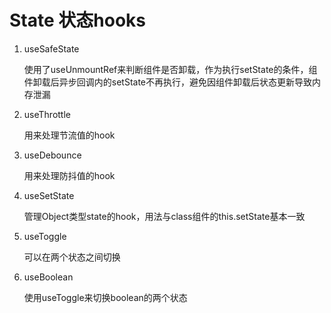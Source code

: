 # State 状态hooks

1. useSafeState
    
    使用了useUnmountRef来判断组件是否卸载，作为执行setState的条件，组件卸载后异步回调内的setState不再执行，避免因组件卸载后状态更新导致内存泄漏

2. useThrottle

    用来处理节流值的hook

3. useDebounce

    用来处理防抖值的hook

4. useSetState

    管理Object类型state的hook，用法与class组件的this.setState基本一致

5. useToggle
    
    可以在两个状态之间切换

6. useBoolean

    使用useToggle来切换boolean的两个状态